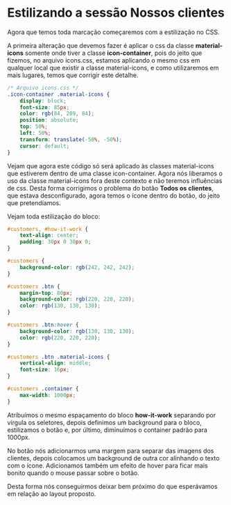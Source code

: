 # Estilizando a sessão Nossos clientes

Agora que temos toda marcação começaremos com a estilização no CSS.

A primeira alteração que devemos fazer é aplicar o css da classe **material-icons** somente onde tiver a classe **icon-container**, pois do jeito que fizemos, no arquivo icons.css, estamos aplicando o mesmo css em qualquer local que existir a classe material-icons, e como utilizaremos em mais lugares, temos que corrigir este detalhe.

```css
/* Arquivo icons.css */
.icon-container .material-icons {
    display: block;
    font-size: 85px;
    color: rgb(84, 209, 84);
    position: absolute;
    top: 50%;
    left: 50%;
    transform: translate(-50%, -50%);
    cursor: default;
}
```

Vejam que agora este código só será aplicado às classes material-icons que estiverem dentro de uma classe icon-container. Agora nós liberamos o uso da classe material-icons fora deste contexto e não teremos influências de css. Desta forma corrigimos o problema do botão **Todos os clientes**, que estava desconfigurado, agora temos o ícone dentro do botão, do jeito que pretendíamos.

Vejam toda estilização do bloco:

```css
#customers, #how-it-work {
    text-align: center;
    padding: 30px 0 30px 0;
}

#customers {
    background-color: rgb(242, 242, 242);
}

#customers .btn {
    margin-top: 80px;
    background-color: rgb(220, 220, 220);
    color: rgb(130, 130, 130);
}

#customers .btn:hover {
    background-color: rgb(130, 130, 130);
    color: rgb(220, 220, 220);
}

#customers .btn .material-icons {
    vertical-align: middle;
    font-size: 16px;
}

#customers .container {
    max-width: 1000px;
}
```

Atribuímos o mesmo espaçamento do bloco **how-it-work** separando por vírgula os seletores, depois definimos um background para o bloco, estilizamos o botão e, por último, diminuímos o container padrão para 1000px.

No botão nós adicionarmos uma margem para separar das imagens dos clientes, depois colocamos um background de outra cor alinhando o texto com o ícone. Adicionamos também um efeito de hover para ficar mais bonito quando o mouse passar sobre o botão.

Desta forma nós conseguirmos deixar bem próximo do que esperávamos em relação ao layout proposto.